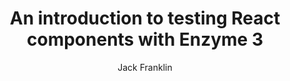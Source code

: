 ---
sections:
  - reactjs
link: 'https://javascriptplayground.com/blog/2017/12/introduction-to-react-tests-enzyme/'
title: 'An introduction to testing React components with Enzyme 3'
author: 'Jack Franklin'
publishedAt: 2017-12-12T00:00:00.000Z
type:
  - article
topics:
  - react_tests
suggestedBy:
  - andreamangano
createdAt: 2018-03-20T22:02:58.080Z
reference: aHR0cHM6Ly9qYXZhc2NyaXB0cGxheWdyb3VuZC5jb20vYmxvZy8yMDE3LzEyL2ludHJvZHVjdGlvbi10by1yZWFjdC10ZXN0cy1lbnp5bWUv
slug: an-introduction-to-testing-react-components-with-enzyme-3-by-jack-franklin
---